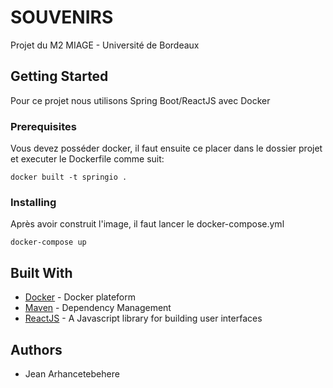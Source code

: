 # SOUVENIRS

Projet du M2 MIAGE - Université de Bordeaux

## Getting Started

Pour ce projet nous utilisons Spring Boot/ReactJS avec Docker

### Prerequisites

Vous devez posséder docker, il faut ensuite ce placer dans le dossier projet et executer le Dockerfile comme suit:

```
docker built -t springio .
```

### Installing

Après avoir construit l'image, il faut lancer le docker-compose.yml

```
docker-compose up
```

## Built With

* [Docker](https://www.docker.com/) - Docker plateform
* [Maven](https://maven.apache.org/) - Dependency Management
* [ReactJS](https://reactjs.org/) - A Javascript library for building user interfaces

## Authors

* Jean Arhancetebehere 
